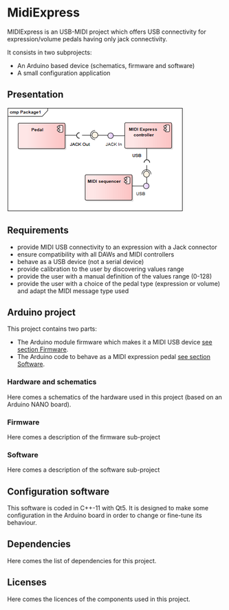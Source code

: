 # MidiExpress

MIDIExpress is an USB-MIDI project which offers USB connectivity for expression/volume pedals having only jack connectivity. 

It consists in two subprojects: 
- An Arduino based device (schematics, firmware and software)
- A small configuration application

## Presentation

![Global architecture of the project](documentation/images/architecture.png)

## Requirements
- provide MIDI USB connectivity to an expression with a Jack connector
- ensure compatibility with all DAWs and MIDI controllers
- behave as a USB device (not a serial device)
- provide calibration to the user by discovering values range
- provide the user with a manual definition of the values range (0-128)
- provide the user with a choice of the pedal type (expression or volume) and adapt the MIDI message type used

## Arduino project

This project contains two parts:
- The Arduino module firmware which makes it a MIDI USB device [see section Firmware](#firmware).
- The Arduino code to behave as a MIDI expression pedal [see section Software](#software).

### Hardware and schematics

Here comes a schematics of the hardware used in this project (based on an Arduino NANO board).

### Firmware

Here comes a description of the firmware sub-project

### Software

Here comes a description of the software sub-project

## Configuration software

This software is coded in C++-11 with Qt5. It is designed to make some configuration in the Arduino board in order to change or fine-tune its behaviour.

## Dependencies

Here comes the list of dependencies for this project.

## Licenses

Here comes the licences of the components used in this project.
